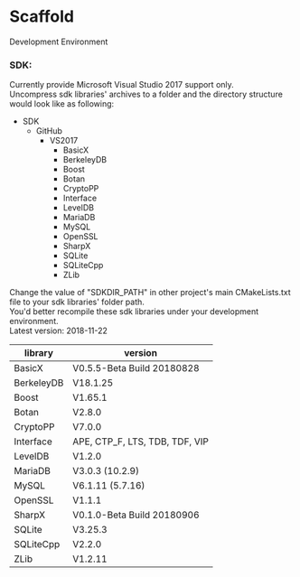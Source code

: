 # Scaffold
Development Environment

### SDK:
Currently provide Microsoft Visual Studio 2017 support only.
<br>Uncompress sdk libraries' archives to a folder and the directory structure would look like as following:
- SDK
  - GitHub
    - VS2017
      - BasicX
      - BerkeleyDB
      - Boost
      - Botan
      - CryptoPP
      - Interface
      - LevelDB
      - MariaDB
      - MySQL
      - OpenSSL
      - SharpX
      - SQLite
      - SQLiteCpp
      - ZLib

Change the value of "SDKDIR_PATH" in other project's main CMakeLists.txt file to your sdk libraries' folder path.
<br>You'd better recompile these sdk libraries under your development environment.
<br>Latest version: 2018-11-22
<br>

| library | version |
| - | - |
| BasicX | V0.5.5-Beta Build 20180828 |
| BerkeleyDB | V18.1.25 |
| Boost | V1.65.1 |
| Botan | V2.8.0 |
| CryptoPP | V7.0.0 |
| Interface | APE, CTP_F, LTS, TDB, TDF, VIP |
| LevelDB | V1.2.0 |
| MariaDB | V3.0.3 (10.2.9) |
| MySQL | V6.1.11 (5.7.16) |
| OpenSSL | V1.1.1 |
| SharpX | V0.1.0-Beta Build 20180906 |
| SQLite | V3.25.3 |
| SQLiteCpp | V2.2.0 |
| ZLib | V1.2.11 |
